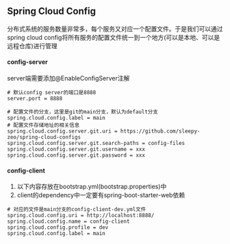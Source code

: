 ## Spring Cloud Config

分布式系统的服务数量非常多，每个服务又对应一个配置文件。于是我们可以通过spring cloud config将所有服务的配置文件统一到一个地方(可以是本地、可以是远程仓库)进行管理

#### config-server

server端需要添加@EnableConfigServer注解
```text
# 默认config server的端口是8888
server.port = 8888

# 配置文件的分支，这里是git的main分支，默认为default分支
spring.cloud.config.label = main
# 配置文件存储地址的相关信息
spring.cloud.config.server.git.uri = https://github.com/sleepy-zeo/spring-cloud-configs
spring.cloud.config.server.git.search-paths = config-files
spring.cloud.config.server.git.username = xxx
spring.cloud.config.server.git.password = xxx
```


#### config-client

1. 以下内容存放在bootstrap.yml(bootstrap.properties)中
2. client的dependency中一定要有spring-boot-starter-web依赖

```text
# 对应的文件是main分支的config-client-dev.yml文件
spring.cloud.config.uri = http://localhost:8888/
spring.cloud.config.name = config-client
spring.cloud.config.profile = dev
spring.cloud.config.label = main
```